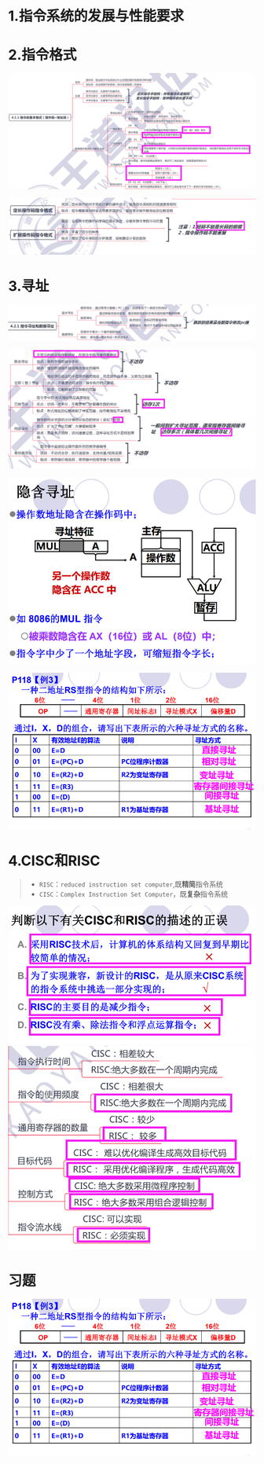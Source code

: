 # 1.指令系统的发展与性能要求

# 2.指令格式
![picture 20](../assets/b4f917571bbabfadaf91b1c2f3696de5a1b47470122bfc89201f9c2d22df06f9.png)  

![picture 21](../assets/0a08af55e336b56a75c47f991cf45bfbe7ebae559b613ec8e13f6a295fe0c6e0.png)  

# 3.寻址

![picture 23](../assets/ad3f9eee87aca6cca12b1515cef87a82b65878e629fef85ee845ae650570336c.png)  

![picture 24](../assets/56c6075bb8c91842aa54cc287272b44d4d9617d8f522b9786275f8f2a655f608.png)  

![picture 25](../assets/1c6df0377f12e807d2fa12dc380b698531bb318b828648c5ce6143c6c6084834.png)

![picture 26](../assets/9e51f9cb320289790ab11e83ab9e97f4d7e0877e4aca984d32f190d00c48ced7.png)  


# 4.CISC和RISC
> - `RISC`：`reduced instruction set computer`,既**精简**指令系统
> - `CISC`：`Complex Instruction Set Computer`，既**复杂**指令系统

![picture 18](../assets/fcfb61fb68204d17926df853851f235629f9c3ba953f9da25e768a1b121f4a1f.png)  
![picture 19](../assets/c3c2cb851ef2bb56c3062ab73fc17d74f178b64ca808ff9cc0c52345331640f6.png)  


# 习题
![picture 26](../assets/9e51f9cb320289790ab11e83ab9e97f4d7e0877e4aca984d32f190d00c48ced7.png)  